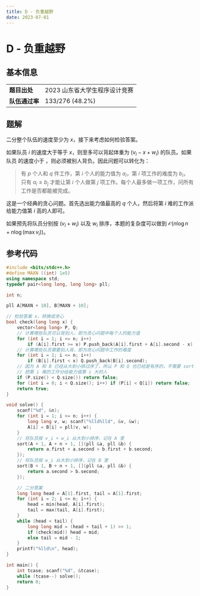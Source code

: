 ```yaml
---
title: D - 负重越野
date: 2023-07-01
---
```


# D - 负重越野

## 基本信息

<table>
<tr>
<td><b>题目出处</b></td><td>2023 山东省大学生程序设计竞赛</td>
</tr>
<tr>
<td><b>队伍通过率</b></td><td>133/276 (48.2%)</td>
</tr>
</table>

## 题解

二分整个队伍的速度至少为 $x$，接下来考虑如何检验答案。

如果队员 $i$ 的速度大于等于 $x$，则至多可以背起体重为 $(v_i - x + w_i)$ 的队员。如果队员 
 的速度小于 
，则必须被别人背负。因此问题可以转化为：

> 有 $p$ 个人和 $q$ 件工作，第 $i$ 个人的能力值为 $a_i$，第 $i$ 项工作的难度为 $b_i$，只有 $a_i \ge b_j$ 才能让第 $i$ 个人做第 $j$ 项工作。每个人最多做一项工作，问所有工作是否都能被完成。

这是一个经典的贪心问题。首先选出能力值最高的 $q$ 个人，然后将第 $i$ 难的工作派给能力值第 $i$ 高的人即可。

如果预先将队员分别按 $(v_i + w_i)$ 以及 $w_i$ 排序，本题的复杂度可以做到 $\mathcal{O}(n\log n + n\log(\max v_i))$。

## 参考代码

```c++ linenums="1"
#include <bits/stdc++.h>
#define MAXN ((int) 1e5)
using namespace std;
typedef pair<long long, long long> pll;

int n;

pll A[MAXN + 10], B[MAXN + 10];

// 检验答案 x，转换成贪心
bool check(long long x) {
    vector<long long> P, Q;
    // 计算哪些队员可以背别人，即为贪心问题中每个人的能力值
    for (int i = 1; i <= n; i++)
        if (A[i].first >= x) P.push_back(A[i].first + A[i].second - x);
    // 计算哪些队员需要别人背，即为贪心问题中工作的难度
    for (int i = 1; i <= n; i++)
        if (B[i].first < x) Q.push_back(B[i].second);
    // 因为 A 和 B 已经从大到小排过序了，所以 P 和 Q 也已经是有序的，不需要 sort
    // 把第 i 难的工作分给能力值第 i 大的人
    if (P.size() < Q.size()) return false;
    for (int i = 0; i < Q.size(); i++) if (P[i] < Q[i]) return false;
    return true;
}

void solve() {
    scanf("%d", &n);
    for (int i = 1; i <= n; i++) {
        long long v, w; scanf("%lld%lld", &v, &w);
        A[i] = B[i] = pll(v, w);
    }
    // 将队员按 v_i + w_i 从大到小排序，记在 A 里
    sort(A + 1, A + n + 1, [](pll &a, pll &b) {
        return a.first + a.second > b.first + b.second;
    });
    // 将队员按 w_i 从大到小排序，记在 B 里
    sort(B + 1, B + n + 1, [](pll &a, pll &b) {
        return a.second > b.second;
    });

    // 二分答案
    long long head = A[1].first, tail = A[1].first;
    for (int i = 2; i <= n; i++) {
        head = min(head, A[i].first);
        tail = max(tail, A[i].first);
    }
    while (head < tail) {
        long long mid = (head + tail + 1) >> 1;
        if (check(mid)) head = mid;
        else tail = mid - 1;
    }
    printf("%lld\n", head);
}

int main() {
    int tcase; scanf("%d", &tcase);
    while (tcase--) solve();
    return 0;
}
```

